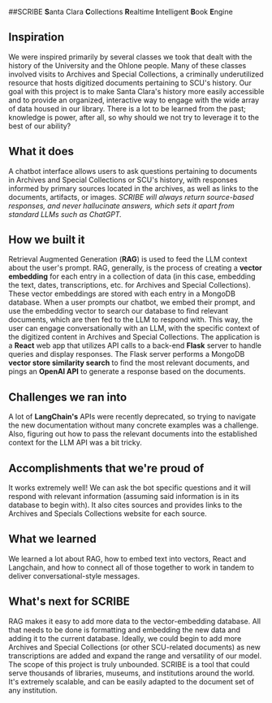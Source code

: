 ##SCRIBE
**S**anta Clara
**C**ollections
**R**ealtime
**I**ntelligent
**B**ook
**E**ngine

## Inspiration
We were inspired primarily by several classes we took that dealt with the history of the University and the Ohlone people. Many of these classes involved visits to Archives and Special Collections, a criminally underutilized resource that hosts digitized documents pertaining to SCU's history. Our goal with this project is to make Santa Clara's history more easily accessible and to provide an organized, interactive way to engage with the wide array of data housed in our library. There is a lot to be learned from the past; knowledge is power, after all, so why should we not try to leverage it to the best of our ability?

## What it does
A chatbot interface allows users to ask questions pertaining to documents in Archives and Special Collections or SCU's history, with responses informed by primary sources located in the archives, as well as links to the documents, artifacts, or images. _SCRIBE will always return source-based responses, and never hallucinate answers, which sets it apart from standard LLMs such as ChatGPT._

## How we built it
Retrieval Augmented Generation (**RAG**) is used to feed the LLM context about the user's prompt. RAG, generally, is the process of creating a **vector embedding** for each entry in a collection of data (in this case, embedding the text, dates, transcriptions, etc. for Archives and Special Collections). These vector embeddings are stored with each entry in a MongoDB database. When a user prompts our chatbot, we embed their prompt, and use the embedding vector to search our database to find relevant documents, which are then fed to the LLM to respond with. This way, the user can engage conversationally with an LLM, with the specific context of the digitized content in Archives and Special Collections.
The application is a **React** web app that utilizes API calls to a back-end **Flask** server to handle queries and display responses. The Flask server performs a MongoDB **vector store similarity search** to find the most relevant documents, and pings an **OpenAI API** to generate a response based on the documents.

## Challenges we ran into
A lot of **LangChain's** APIs were recently deprecated, so trying to navigate the new documentation without many concrete examples was a challenge. Also, figuring out how to pass the relevant documents into the established context for the LLM API was a bit tricky. 

## Accomplishments that we're proud of
It works extremely well! We can ask the bot specific questions and it will respond with relevant information (assuming said information is in its database to begin with). It also cites sources and provides links to the Archives and Specials Collections website for each source.

## What we learned
We learned a lot about RAG, how to embed text into vectors, React and Langchain, and how to connect all of those together to work in tandem to deliver conversational-style messages.

## What's next for SCRIBE
RAG makes it easy to add more data to the vector-embedding database. All that needs to be done is formatting and embedding the new data and adding it to the current database. Ideally, we could begin to add more Archives and Special Collections (or other SCU-related documents) as new transcriptions are added and expand the range and versatility of our model. The scope of this project is truly unbounded. SCRIBE is a tool that could serve thousands of libraries, museums, and institutions around the world. It's extremely scalable, and can be easily adapted to the document set of any institution.
